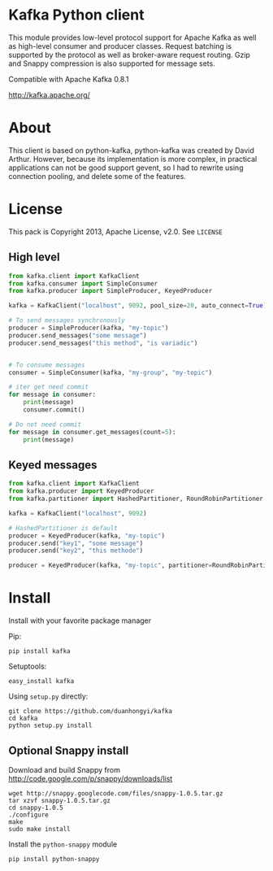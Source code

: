 # Kafka Python client

This module provides low-level protocol support for Apache Kafka as well as
high-level consumer and producer classes. Request batching is supported by the
protocol as well as broker-aware request routing. Gzip and Snappy compression
is also supported for message sets.

Compatible with Apache Kafka 0.8.1

http://kafka.apache.org/

# About

This client is based on python-kafka, python-kafka was created by David Arthur.
However, because its implementation is more complex, in practical applications
can not be good support gevent, so I had to rewrite using connection pooling, and
delete some of the features.


# License

This pack is Copyright 2013, Apache License, v2.0. See `LICENSE`


## High level

```python
from kafka.client import KafkaClient
from kafka.consumer import SimpleConsumer
from kafka.producer import SimpleProducer, KeyedProducer

kafka = KafkaClient("localhost", 9092, pool_size=20, auto_connect=True)

# To send messages synchronously
producer = SimpleProducer(kafka, "my-topic")
producer.send_messages("some message")
producer.send_messages("this method", "is variadic")


# To consume messages
consumer = SimpleConsumer(kafka, "my-group", "my-topic")

# iter get need commit
for message in consumer:
    print(message)
    consumer.commit()

# Do not need commit
for message in consumer.get_messages(count=5):
    print(message)

```

## Keyed messages
```python
from kafka.client import KafkaClient
from kafka.producer import KeyedProducer
from kafka.partitioner import HashedPartitioner, RoundRobinPartitioner

kafka = KafkaClient("localhost", 9092)

# HashedPartitioner is default
producer = KeyedProducer(kafka, "my-topic")
producer.send("key1", "some message")
producer.send("key2", "this methode")

producer = KeyedProducer(kafka, "my-topic", partitioner=RoundRobinPartitioner)
```

# Install

Install with your favorite package manager

Pip:

```shell
pip install kafka
```

Setuptools:
```shell
easy_install kafka
```

Using `setup.py` directly:
```shell
git clone https://github.com/duanhongyi/kafka
cd kafka
python setup.py install
```

## Optional Snappy install

Download and build Snappy from http://code.google.com/p/snappy/downloads/list

```shell
wget http://snappy.googlecode.com/files/snappy-1.0.5.tar.gz
tar xzvf snappy-1.0.5.tar.gz
cd snappy-1.0.5
./configure
make
sudo make install
```

Install the `python-snappy` module
```shell
pip install python-snappy
```
